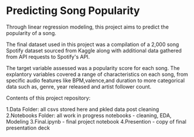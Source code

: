 # Predicting Song Popularity

Through linear regression modeling, this project aims to predict the popularity of a song. 

The final dataset used in this project was a compilation of a 2,000 song Spotify dataset sourced from Kaggle along with additional data gathered from API requests to Spotify's API.  

The target variable assessed was a popularity score for each song. The explantory variables covered a range of characteristics on each song, from specific audio features like BPM,valence,and duration to more categorical data such as, genre, year released and artist follower count.   

Contents of this project repository:

  1.Data Folder: all csvs stored here and pkled data post cleaning 
  2.Notebooks Folder: all work in progress notebooks - cleaning, EDA, Modeling
  3.Final.ipynb - final project notebook
  4.Presention - copy of final presentation deck

